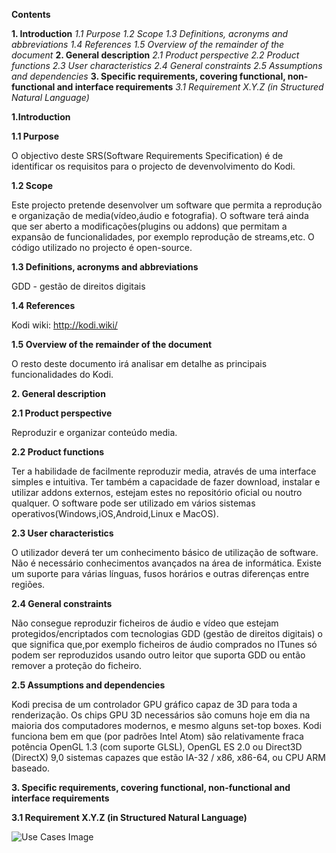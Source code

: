 **Contents**

**1. Introduction**
   *1.1 Purpose*
   *1.2 Scope*
   *1.3 Definitions, acronyms and abbreviations*
   *1.4 References*
   *1.5 Overview of the remainder of the document*
**2. General description**
   *2.1 Product perspective*
   *2.2 Product functions*
   *2.3 User characteristics*
   *2.4 General constraints*
   *2.5 Assumptions and dependencies*
**3. Specific requirements, covering functional, non-functional and interface requirements**
   *3.1 Requirement X.Y.Z (in Structured Natural Language)*

  
**1.Introduction**
        
**1.1 Purpose**
        
O objectivo deste SRS(Software Requirements Specification) é de identificar os requisitos para o projecto de devenvolvimento do Kodi.
        
**1.2 Scope**
        
Este projecto pretende desenvolver um software que permita a reprodução e organização de media(vídeo,áudio e fotografia). O software terá ainda que ser aberto a modificações(plugins ou addons) que permitam a expansão de funcionalidades, por exemplo reprodução de streams,etc.
O código utilizado no projecto é open-source.
        
**1.3 Definitions, acronyms and abbreviations**

GDD - gestão de direitos digitais
        
**1.4 References**

Kodi wiki: http://kodi.wiki/
        
**1.5 Overview of the remainder of the document**
        
O resto deste documento irá analisar em detalhe as principais funcionalidades do Kodi.
        
**2. General description**
        
**2.1 Product perspective**
            
Reproduzir e organizar conteúdo media.
            
**2.2 Product functions**
            
Ter a habilidade de facilmente reproduzir media, através de uma interface simples e intuitiva. Ter também a capacidade de fazer download, instalar e utilizar addons externos, estejam estes no repositório oficial ou noutro qualquer. O software pode ser utilizado em vários sistemas operativos(Windows,iOS,Android,Linux e MacOS).
            
**2.3 User characteristics**
        
O utilizador deverá ter um conhecimento básico de utilização de software. Não é necessário conhecimentos avançados na área de informática.
            Existe um suporte para várias línguas, fusos horários e outras diferenças entre regiões.
            
**2.4 General constraints**
            
Não consegue reproduzir ficheiros de áudio e vídeo que estejam protegidos/encriptados com tecnologias GDD (gestão de direitos digitais) o que significa que,por exemplo ficheiros de áudio comprados no ITunes só podem ser reproduzidos usando outro leitor que suporta GDD ou então remover a proteção do ficheiro.

**2.5 Assumptions and dependencies**

Kodi precisa de um controlador GPU gráfico capaz de 3D para toda a renderização. Os chips GPU 3D necessários são comuns hoje em dia na maioria dos computadores modernos, e mesmo alguns set-top boxes. Kodi funciona bem em que (por padrões Intel Atom) são relativamente fraca potência OpenGL 1.3 (com suporte GLSL), OpenGL ES 2.0 ou Direct3D (DirectX) 9,0 sistemas capazes que estão IA-32 / x86, x86-64, ou CPU ARM baseado.

**3. Specific requirements, covering functional, non-functional and interface requirements**

**3.1 Requirement X.Y.Z (in Structured Natural Language)**

![Use Cases Image](/path/usecases.png)